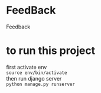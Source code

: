 # FeedBack
Feedback 

# to run this project 
first activate env
<br> 
`source env/bin/activate`
<br>
then run django server 
<br>
`python manage.py runserver`

